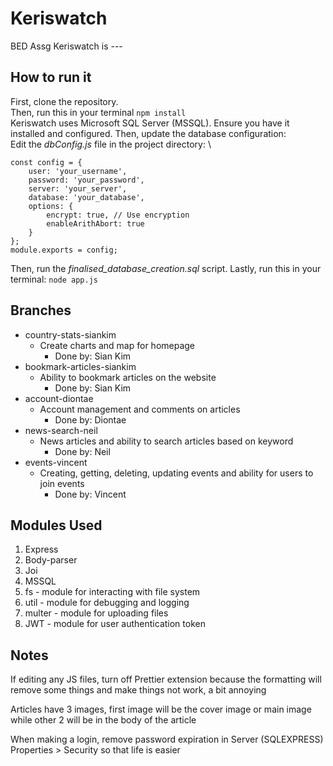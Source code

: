 
# Keriswatch
BED Assg
Keriswatch is ---

## How to run it
First, clone the repository. \
Then, run this in your terminal ``` npm install ``` \
Keriswatch uses Microsoft SQL Server (MSSQL). Ensure you have it installed and configured. Then, update the database configuration: \
Edit the *dbConfig.js* file in the project directory: \
```
const config = {
    user: 'your_username',
    password: 'your_password',
    server: 'your_server',
    database: 'your_database',
    options: {
        encrypt: true, // Use encryption
        enableArithAbort: true
    }
};
module.exports = config;
```
Then, run the *finalised_database_creation.sql* script.
Lastly, run this in your terminal:
```node app.js```
## Branches


 - country-stats-siankim
	 - Create charts and map for homepage 
		 - Done by: Sian Kim
 - bookmark-articles-siankim
	 - Ability to bookmark articles on the website
		 - Done by: Sian Kim
 - account-diontae
	 - Account management and comments on articles
		 - Done by: Diontae
 - news-search-neil
	 - News articles and ability to search articles based on keyword
		 - Done by: Neil 
 - events-vincent
	 - Creating, getting, deleting, updating events and ability for users to join events 
		 - Done by: Vincent
  

## Modules Used

1.  Express
2.  Body-parser
3.  Joi
4.  MSSQL
5.  fs
		- module for interacting with file system
6.  util
		- module for debugging and logging
7.  multer
		- module for uploading files
8.  JWT
		- module for user authentication token

## Notes

If editing any JS files, turn off Prettier extension because the formatting will remove some things and make things not work, a bit annoying

Articles have 3 images, first image will be the cover image or main image while other 2 will be in the body of the article

When making a login, remove password expiration in Server (SQLEXPRESS) Properties > Security so that life is easier

